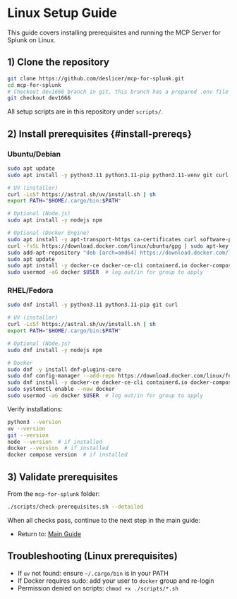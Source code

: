 # Linux Setup Guide

This guide covers installing prerequisites and running the MCP Server for Splunk on Linux.

## 1) Clone the repository

```bash
git clone https://github.com/deslicer/mcp-for-splunk.git
cd mcp-for-splunk
# Checkout dev1666 branch in git, this branch has a prepared .env file for you.
git checkout dev1666
```

All setup scripts are in this repository under `scripts/`.

## 2) Install prerequisites {#install-prereqs}

### Ubuntu/Debian

```bash
sudo apt update
sudo apt install -y python3.11 python3.11-pip python3.11-venv git curl

# UV (installer)
curl -LsSf https://astral.sh/uv/install.sh | sh
export PATH="$HOME/.cargo/bin:$PATH"

# Optional (Node.js)
sudo apt install -y nodejs npm

# Optional (Docker Engine)
sudo apt install -y apt-transport-https ca-certificates curl software-properties-common
curl -fsSL https://download.docker.com/linux/ubuntu/gpg | sudo apt-key add -
sudo add-apt-repository "deb [arch=amd64] https://download.docker.com/linux/ubuntu $(lsb_release -cs) stable"
sudo apt update
sudo apt install -y docker-ce docker-ce-cli containerd.io docker-compose-plugin
sudo usermod -aG docker $USER  # log out/in for group to apply
```

### RHEL/Fedora

```bash
sudo dnf install -y python3.11 python3.11-pip git curl

# UV (installer)
curl -LsSf https://astral.sh/uv/install.sh | sh
export PATH="$HOME/.cargo/bin:$PATH"

# Optional (Node.js)
sudo dnf install -y nodejs npm

# Docker
sudo dnf -y install dnf-plugins-core
sudo dnf config-manager --add-repo https://download.docker.com/linux/fedora/docker-ce.repo
sudo dnf install -y docker-ce docker-ce-cli containerd.io docker-compose-plugin
sudo systemctl enable --now docker
sudo usermod -aG docker $USER  # log out/in for group to apply
```

Verify installations:

```bash
python3 --version
uv --version
git --version
node --version  # if installed
docker --version  # if installed
docker compose version  # if installed
```

## 3) Validate prerequisites

From the `mcp-for-splunk` folder:

```bash
./scripts/check-prerequisites.sh --detailed
```

When all checks pass, continue to the next step in the main guide:

- Return to: [Main Guide](../../set-up-your-mcp-server-for-splunk.md#prepare-env)

## Troubleshooting (Linux prerequisites)

- If `uv` not found: ensure `~/.cargo/bin` is in your PATH
- If Docker requires sudo: add your user to `docker` group and re-login
- Permission denied on scripts: `chmod +x ./scripts/*.sh`
